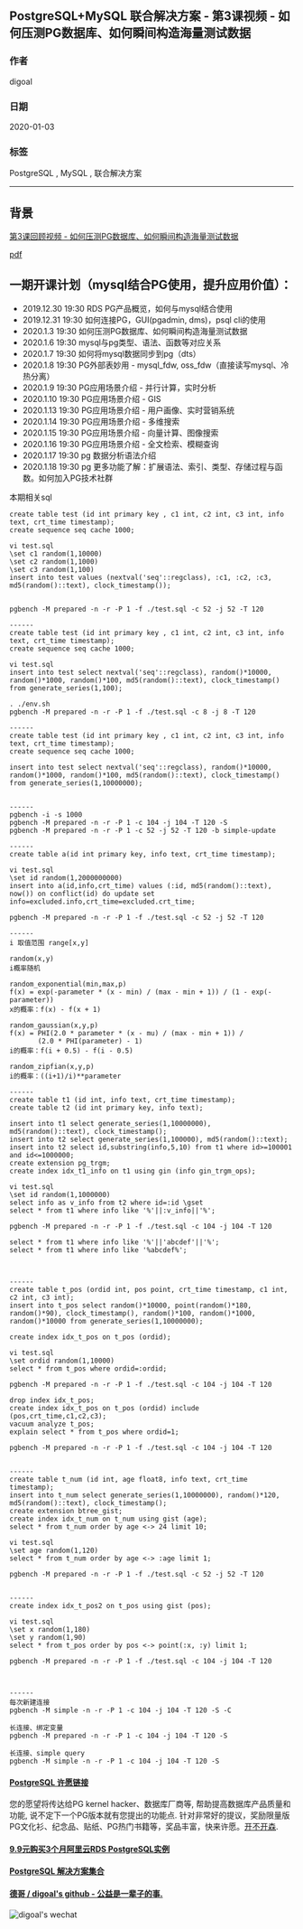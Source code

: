 ## PostgreSQL+MySQL 联合解决方案 - 第3课视频 - 如何压测PG数据库、如何瞬间构造海量测试数据
                                                                                                             
### 作者                                                                    
digoal                                                                                                             
                                                                                                             
### 日期                                                                                                             
2020-01-03                                                                                                          
                                                                                                             
### 标签                                                                                                             
PostgreSQL , MySQL , 联合解决方案    
                                                                                                             
----                                                                                                             
                                                                                                             
## 背景   
[第3课回顾视频 - 如何压测PG数据库、如何瞬间构造海量测试数据](https://yq.aliyun.com/live/1878)    
  
[pdf](20200118_01_pdf_003.pdf)  
  
## 一期开课计划（mysql结合PG使用，提升应用价值）：  
  
- 2019.12.30 19:30 RDS PG产品概览，如何与mysql结合使用    
- 2019.12.31 19:30 如何连接PG，GUI(pgadmin, dms)，psql cli的使用     
- 2020.1.3 19:30 如何压测PG数据库、如何瞬间构造海量测试数据    
- 2020.1.6 19:30 mysql与pg类型、语法、函数等对应关系    
- 2020.1.7 19:30 如何将mysql数据同步到pg（dts）   
- 2020.1.8 19:30 PG外部表妙用 - mysql_fdw, oss_fdw（直接读写mysql、冷热分离）    
- 2020.1.9 19:30 PG应用场景介绍 - 并行计算，实时分析   
- 2020.1.10 19:30 PG应用场景介绍 - GIS    
- 2020.1.13 19:30 PG应用场景介绍 - 用户画像、实时营销系统    
- 2020.1.14 19:30 PG应用场景介绍 - 多维搜索    
- 2020.1.15 19:30 PG应用场景介绍 - 向量计算、图像搜索    
- 2020.1.16 19:30 PG应用场景介绍 - 全文检索、模糊查询    
- 2020.1.17 19:30 pg 数据分析语法介绍    
- 2020.1.18 19:30 pg 更多功能了解：扩展语法、索引、类型、存储过程与函数。如何加入PG技术社群    
  
本期相关sql  
  
```
create table test (id int primary key , c1 int, c2 int, c3 int, info text, crt_time timestamp);
create sequence seq cache 1000;

vi test.sql
\set c1 random(1,10000)
\set c2 random(1,1000)
\set c3 random(1,100)
insert into test values (nextval('seq'::regclass), :c1, :c2, :c3, md5(random()::text), clock_timestamp());


pgbench -M prepared -n -r -P 1 -f ./test.sql -c 52 -j 52 -T 120

------
create table test (id int primary key , c1 int, c2 int, c3 int, info text, crt_time timestamp);
create sequence seq cache 1000;

vi test.sql
insert into test select nextval('seq'::regclass), random()*10000, random()*1000, random()*100, md5(random()::text), clock_timestamp() from generate_series(1,100);

. ./env.sh
pgbench -M prepared -n -r -P 1 -f ./test.sql -c 8 -j 8 -T 120

------
create table test (id int primary key , c1 int, c2 int, c3 int, info text, crt_time timestamp);
create sequence seq cache 1000;

insert into test select nextval('seq'::regclass), random()*10000, random()*1000, random()*100, md5(random()::text), clock_timestamp() from generate_series(1,10000000);


------
pgbench -i -s 1000 
pgbench -M prepared -n -r -P 1 -c 104 -j 104 -T 120 -S 
pgbench -M prepared -n -r -P 1 -c 52 -j 52 -T 120 -b simple-update 

------
create table a(id int primary key, info text, crt_time timestamp);

vi test.sql
\set id random(1,2000000000)
insert into a(id,info,crt_time) values (:id, md5(random()::text), now()) on conflict(id) do update set info=excluded.info,crt_time=excluded.crt_time;

pgbench -M prepared -n -r -P 1 -f ./test.sql -c 52 -j 52 -T 120

------
i 取值范围 range[x,y] 

random(x,y)
i概率随机 

random_exponential(min,max,p)
f(x) = exp(-parameter * (x - min) / (max - min + 1)) / (1 - exp(-parameter))
x的概率：f(x) - f(x + 1)

random_gaussian(x,y,p)
f(x) = PHI(2.0 * parameter * (x - mu) / (max - min + 1)) /
       (2.0 * PHI(parameter) - 1)
i的概率：f(i + 0.5) - f(i - 0.5) 

random_zipfian(x,y,p)
i的概率：((i+1)/i)**parameter

------
create table t1 (id int, info text, crt_time timestamp);
create table t2 (id int primary key, info text);

insert into t1 select generate_series(1,10000000), md5(random()::text), clock_timestamp();
insert into t2 select generate_series(1,100000), md5(random()::text);
insert into t2 select id,substring(info,5,10) from t1 where id>=100001 and id<=1000000;
create extension pg_trgm;
create index idx_t1_info on t1 using gin (info gin_trgm_ops);

vi test.sql
\set id random(1,1000000)
select info as v_info from t2 where id=:id \gset
select * from t1 where info like '%'||:v_info||'%';

pgbench -M prepared -n -r -P 1 -f ./test.sql -c 104 -j 104 -T 120

select * from t1 where info like '%'||'abcdef'||'%';
select * from t1 where info like '%abcdef%';



------
create table t_pos (ordid int, pos point, crt_time timestamp, c1 int, c2 int, c3 int);
insert into t_pos select random()*10000, point(random()*180, random()*90), clock_timestamp(), random()*100, random()*1000, random()*10000 from generate_series(1,10000000);

create index idx_t_pos on t_pos (ordid);

vi test.sql
\set ordid random(1,10000)
select * from t_pos where ordid=:ordid;

pgbench -M prepared -n -r -P 1 -f ./test.sql -c 104 -j 104 -T 120

drop index idx_t_pos;
create index idx_t_pos on t_pos (ordid) include (pos,crt_time,c1,c2,c3);
vacuum analyze t_pos;
explain select * from t_pos where ordid=1;

pgbench -M prepared -n -r -P 1 -f ./test.sql -c 104 -j 104 -T 120


------
create table t_num (id int, age float8, info text, crt_time timestamp);
insert into t_num select generate_series(1,10000000), random()*120, md5(random()::text), clock_timestamp();
create extension btree_gist;
create index idx_t_num on t_num using gist (age);
select * from t_num order by age <-> 24 limit 10;

vi test.sql
\set age random(1,120)
select * from t_num order by age <-> :age limit 1;

pgbench -M prepared -n -r -P 1 -f ./test.sql -c 52 -j 52 -T 120


------
create index idx_t_pos2 on t_pos using gist (pos);

vi test.sql
\set x random(1,180)
\set y random(1,90)
select * from t_pos order by pos <-> point(:x, :y) limit 1;

pgbench -M prepared -n -r -P 1 -f ./test.sql -c 104 -j 104 -T 120



------
每次新建连接
pgbench -M simple -n -r -P 1 -c 104 -j 104 -T 120 -S -C

长连接、绑定变量
pgbench -M prepared -n -r -P 1 -c 104 -j 104 -T 120 -S 

长连接、simple query
pgbench -M simple -n -r -P 1 -c 104 -j 104 -T 120 -S 
```
  
  
  
  
  
  
  
  
  
  
  
  
  
  
  
  
  
  
  
  
  
  
  
  
  
  
  
  
  
  
  
  
  
  
  
  
  
  
  
  
  
  
  
  
  
  
  
  
  
  
  
  
  
  
#### [PostgreSQL 许愿链接](https://github.com/digoal/blog/issues/76 "269ac3d1c492e938c0191101c7238216")
您的愿望将传达给PG kernel hacker、数据库厂商等, 帮助提高数据库产品质量和功能, 说不定下一个PG版本就有您提出的功能点. 针对非常好的提议，奖励限量版PG文化衫、纪念品、贴纸、PG热门书籍等，奖品丰富，快来许愿。[开不开森](https://github.com/digoal/blog/issues/76 "269ac3d1c492e938c0191101c7238216").  
  
  
#### [9.9元购买3个月阿里云RDS PostgreSQL实例](https://www.aliyun.com/database/postgresqlactivity "57258f76c37864c6e6d23383d05714ea")
  
  
#### [PostgreSQL 解决方案集合](https://yq.aliyun.com/topic/118 "40cff096e9ed7122c512b35d8561d9c8")
  
  
#### [德哥 / digoal's github - 公益是一辈子的事.](https://github.com/digoal/blog/blob/master/README.md "22709685feb7cab07d30f30387f0a9ae")
  
  
![digoal's wechat](../pic/digoal_weixin.jpg "f7ad92eeba24523fd47a6e1a0e691b59")
  
